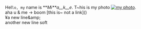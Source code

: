 Hel`lo, my` name is ****Mi**a*__k__e*. T~his is my photo [![my photo](/url)](http://www.crino.me "hello").\
aha u &amp; me -> boom \[this is~ not a link]()    
&yen;a new line\&amp;\
another new line
soft